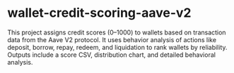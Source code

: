 # wallet-credit-scoring-aave-v2
This project assigns credit scores (0–1000) to wallets based on transaction data from the Aave V2 protocol. It uses behavior analysis of actions like deposit, borrow, repay, redeem, and liquidation to rank wallets by reliability. Outputs include a score CSV, distribution chart, and detailed behavioral analysis.
